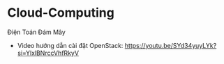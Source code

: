 # Cloud-Computing
Điện Toán Đám Mây
- Video hướng dẫn cài đặt OpenStack: https://youtu.be/SYd34yuyLYk?si=YlxlBNrccVhfRkyV
